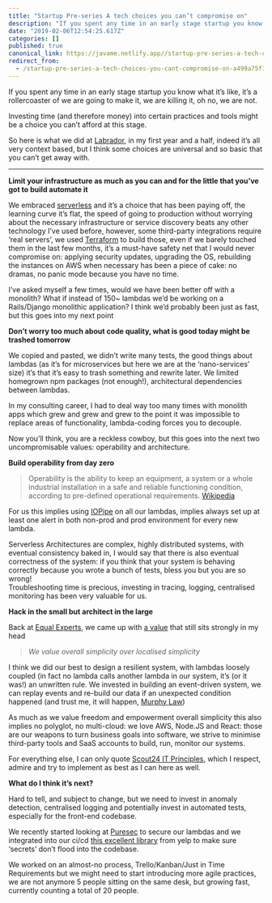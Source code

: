 ```yaml
---
title: "Startup Pre-series A tech choices you can’t compromise on"
description: "If you spent any time in an early stage startup you know what it’s like, it’s a rollercoaster of we are going to make it, we are killing…"
date: "2019-02-06T12:54:25.617Z"
categories: []
published: true
canonical_link: https://javame.netlify.app//startup-pre-series-a-tech-choices-you-cant-compromise-on-a499a75f3f06
redirect_from:
  - /startup-pre-series-a-tech-choices-you-cant-compromise-on-a499a75f3f06
---
```


If you spent any time in an early stage startup you know what it’s like, it’s a rollercoaster of we are going to make it, we are killing it, oh no, we are not.

Investing time (and therefore money) into certain practices and tools might be a choice you can’t afford at this stage.

So here is what we did at [Labrador](https://thelabrador.co.uk), in my first year and a half, indeed it’s all very context based, but I think some choices are universal and so basic that you can’t get away with.

---

**Limit your infrastructure as much as you can and for the little that you’ve got to build automate it**

We embraced [serverless](https://serverless.com/) and it’s a choice that has been paying off, the learning curve it’s flat, the speed of going to production without worrying about the necessary infrastructure or service discovery beats any other technology I’ve used before, however, some third-party integrations require ‘real servers’, we used [Terraform](https://www.terraform.io/) to build those, even if we barely touched them in the last few months, it’s a must-have safety net that I would never compromise on: applying security updates, upgrading the OS, rebuilding the instances on AWS when necessary has been a piece of cake: no dramas, no panic mode because you have no time.

I’ve asked myself a few times, would we have been better off with a monolith? What if instead of 150~ lambdas we’d be working on a Rails/Django monolithic application? I think we’d probably been just as fast, but this goes into my next point

**Don’t worry too much about code quality, what is good today might be trashed tomorrow**

We copied and pasted, we didn’t write many tests, the good things about lambdas (as it’s for microservices but here we are at the ‘nano-services’ size) it’s that it’s easy to trash something and rewrite later. We limited homegrown npm packages (not enough!), architectural dependencies between lambdas.

In my consulting career, I had to deal way too many times with monolith apps which grew and grew and grew to the point it was impossible to replace areas of functionality, lambda-coding forces you to decouple.

Now you’ll think, you are a reckless cowboy, but this goes into the next two uncompromisable values: operability and architecture.

**Build operability from day zero**

> Operability is the ability to keep an equipment, a system or a whole industrial installation in a safe and reliable functioning condition, according to pre-defined operational requirements. [Wikipedia](https://en.wikipedia.org/wiki/Operability)

For us this implies using [IOPipe](https://www.iopipe.com/) on all our lambdas, implies always set up at least one alert in both non-prod and prod environment for every new lambda.

Serverless Architectures are complex, highly distributed systems, with eventual consistency baked in, I would say that there is also eventual correctness of the system: if you think that your system is behaving correctly because you wrote a bunch of tests, bless you but you are so wrong!  
Troubleshooting time is precious, investing in tracing, logging, centralised monitoring has been very valuable for us.

**Hack in the small but architect in the large**

Back at [Equal Experts](https://www.equalexperts.com/our-people/our-values/?=technical), we came up with [a value](https://www.equalexperts.com/our-people/our-values/?=technical) that still sits strongly in my head

> _We value overall simplicity over localised simplicity_

I think we did our best to design a resilient system, with lambdas loosely coupled (in fact no lambda calls another lambda in our system, it’s (or it was!) an unwritten rule. We invested in building an event-driven system, we can replay events and re-build our data if an unexpected condition happened (and trust me, it will happen, [Murphy Law](https://en.wikipedia.org/wiki/Murphy%27s_law))

As much as we value freedom and empowerment overall simplicity this also implies no polyglot, no multi-cloud: we love AWS, Node.JS and React: those are our weapons to turn business goals into software, we strive to minimise third-party tools and SaaS accounts to build, run, monitor our systems.

For everything else, I can only quote [Scout24 IT Principles](https://github.com/Scout24/scout24-it-principles), which I respect, admire and try to implement as best as I can here as well.

**What do I think it’s next?**

Hard to tell, and subject to change, but we need to invest in anomaly detection, centralised logging and potentially invest in automated tests, especially for the front-end codebase.

We recently started looking at [Puresec](https://www.puresec.io/) to secure our lambdas and we integrated into our ci/cd [this excellent library](https://github.com/Yelp/detect-secrets) from yelp to make sure ‘secrets’ don’t flood into the codebase.

We worked on an almost-no process, Trello/Kanban/Just in Time Requirements but we might need to start introducing more agile practices, we are not anymore 5 people sitting on the same desk, but growing fast, currently counting a total of 20 people.
